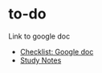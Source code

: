 # to-do

Link to google doc
- [Checklist: Google doc](https://docs.google.com/document/d/1WHDgecMiALrxqrrsOO3Gt-ltYPsIxDho1TCk-9QeplA/edit?usp=sharing)
- [Study Notes](https://docs.google.com/document/d/1GWaqullPcCFv522dHcUS1S7EcyULzKqaGKP5sncqYf4/edit?usp=sharing)
